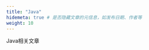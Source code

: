 ```yaml
---
title: "Java"
hidemeta: true # 是否隐藏文章的元信息，如发布日期、作者等                                                      
weight: 10
---
```


Java相关文章